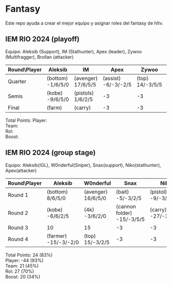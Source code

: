 # Fantasy

Este repo ayuda a crear el mejor equipo y asignar roles del fantasy de hltv.

## IEM RIO 2024 (playoff)

Equipo: Aleksib (Support), IM (Stathunter), Apex (leader), Zywoo (Multifragger), Brollan (attacker)

| Round\Player | Aleksib | IM | Apex | Zywoo | Brollan | Points |
|--------------|---------|-----------|------|------|------|--------|
| Quarter      | (bottom) -1/6/5/0 | (avenger) 17/6/5/5 | (assist) -6/-3/-2/5 | (top) 14/-3/5/5 | (bait) -3/6/-2/5 | 64 |
| Semis      | (kobe) -9/6/5/0 | (pistols) 1/6/2/5 | -3 | -3 | (cannon) 30/6/5/0 | 51 |
| Final      | (farm) | (carry) | -3 | -3 | (kast) |  |

Total Points: 
Player:   
Team:   
Rol:   
Boost:   

## IEM RIO 2024 (group stage)

Equipo: Aleksib(IGL), W0nderful(Sniper), Snax(support), Niko(stathunter), Apex(attacker)

| Round\Player | Aleksib | W0nderful | Snax | Niko | Apex | Points |
|--------------|---------|-----------|------|------|------|--------|
| Round 1      | (bottom) 8/6/5/0 | (avenger) 16/6/5/0 | (bait) -5/-3/2/5 | (pistol) -9/-3/-2/0 | (assist) 2/6/2/0 | 41 |
| Round 2      | (kobe) -6/6/2/5 | (4k) -3/6/2/0 | (cannon folder) -15/-3/5/5 | (carry) -27/-3/-2/0 | (flash) 1/6/2/0 | -19 |
| Round 3      | 10 | 15 | -3 | -3 | 9 | 28 |
| Round 4      | (farmer) -15/-3/-2/0 | (top) 15/-3/2/5 | -3 | -3 | (kast) -14/-3/-2/0 |  -26   |

Total Points: 24 (83%)  
Player: -44 (93%)  
Team: 21 (45%)  
Rol: 27 (70%)  
Boost: 20 (34%)  